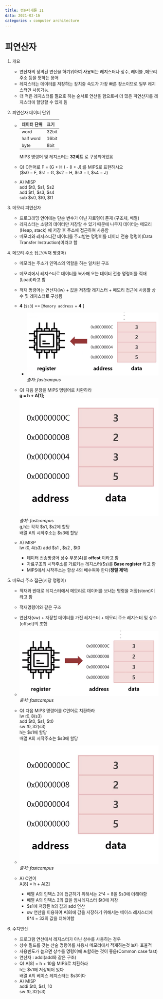 ```yaml
---
title: 컴퓨터개론 11
data: 2021-02-16
categories : computer architecture
---
```


# 피연산자

1. 개요
    - 연산자의 정의된 연산을 하기위하여 사용되는 레지스터나 상수, 레이블 ,메모리주소 등을 뜻하는 용어
    - 레지스터는 데이터를 저장하는 장치중 속도가 가장 빠른 장소이므로 일부 레지스터만 사용가능.
    - 더 적은 레지스터를 필요호 하는 순서로 연산을 함으로써 더 많은 피연산자를 레지스터에 할당할 수 있게 됨

2. 피연산자 데이터 단위
    - |데이터 단위|크기|
        |:--|:--|
        |word | 32bit|
        |half word| 16bit|
        |byte | 8bit |

        MIPS 명령어 및 레지스터는  __32비트__ 로 구성되어있음
    
    - Q) C언어로 F = (G + H ) - (I + J);를 MIPS로 표현하시오  
        ($s0 = F, $s1 = G, $s2 = H, $s3 = I, $s4 = J)  
    -  A) MISP  
            add $t0, $s1, $s2  
            add $t1, $s3, $s4  
            sub $s0, $t0, $t1  
3. 메모리 피연산자
    - 프로그래밍 언어에는 단순 변수가 아닌 자료형이 존재 (구조체, 배열)
    - 레지스터는 소량의 데이터만 저장할 수 있기 때문에 나무지 데이터는 메모리(Heap, stack) 에 저장 후 주소에 접근하여 사용함
    - 메모리와 레지스터간 데이터를 주고받는 명령어를 데이터 전송 명령어(Data Transfer Instruction)이라고 함

4. 메모리 주소 접근(적재 명령어)
    - 메모리는 주소가 인덱스의 역할을 하는 일차원 구조
    - 메모리에서 레지스터로 데이터를 복사해 오는 데이터 전송 명령어를 적재(Load)라고 함
    - 적재 명령어는 연산자(lw) + 값을 저장할 레지스터 + 메모리 접근에 사용할 상수 및 레지스터로 구성됨
    - __4__ (`$s3`) == [`Memory address` + __4__ ]
        - ![이미지1](https://github.com/redbean88/redbean88.github.io/blob/master/img/%EC%A0%81%EC%9E%AC%EB%AA%85%EB%A0%B9%EC%96%B4.png?raw=true)
    _출처: fastcampus_
    - Q) 다음 문장을 MIPS 명령어로 치환하라  
    __g = h + A[1];__  
    ![이미지1](https://github.com/redbean88/redbean88.github.io/blob/master/img/%EC%97%B0%EC%8A%B5%EB%AC%B8%EC%A0%9C.png?raw=true)
    _출처: fastcampus_  
    g,h는 각각 $s1, $s2에 할당  
    배열 A의 시작주소는 $s3에 할당  

    - A) MISP  
    lw $t0, 4($s3)
    add $s1 , $s2 , $t0
        - 데이터 전송명령어 상수 부분(4)를 __offest__ 이라고 함
        - 자료구조의 시작주소를 가르키는 레지스터($s)를 __Base register__ 라고 함
        - MIPS에서 시작주소는 항상 4의 배수여야 한다(__정렬 제약__)

5. 메모리 주소 접근(저장 명령어)
    - 적재와 반대로 레지스터에서 메모리로 데이터를 보내는 명령을 저장(store)이라고 함
    - 적재명령어와 같은 구조
    - 연산자(sw) + 저장할 데이터를 가진 레지스터 + 메모리 주소 레지스터 및 상수(offset)의 조합
    - ![이미지1](https://github.com/redbean88/redbean88.github.io/blob/master/img/%EC%A0%80%EC%9E%A5%EB%AA%85%EB%A0%B9%EC%96%B4.png?raw=true)
    _출처: fastcampus_

    - Q) 다음 MIPS 명령어를 C언어로 치환하라  
    lw $t0, 8($s3)  
    add $t0, $s1, $t0  
    sw $t0, 32($s3)  
    h는 $s1에 할당  
    배열 A의 시작주소는 $s3에 할당

    - ![이미지1](https://github.com/redbean88/redbean88.github.io/blob/master/img/%EC%97%B0%EC%8A%B5%EB%AC%B8%EC%A0%9C.png?raw=true)
    _출처: fastcampus_

    - A) C언어  
    A[8] = h + A[2]
        - 배열 A의 인덱스 2에 접근하기 위해서는 2*4 = 8을 $s3에 더해야함
        - 배열 A의 인덱스 2의 값을 임시레지스터 $t0에 저장
        - $s1에 저장된 h의 값과 add 연산
        - sw 연산을 이용하여 A[8]에 값을 저장하기 위해서는 베이스 레지스터에 8*4 = 32의 값을 더해야함

6. 수치연산
    - 프로그램 연산에서 레지스터가 아닌 상수를 사용하는 경우
    - 상수 필드를 갖는 산술 명령어를 사용시 메모리에서 적재하는것 보다 효율적
    - 사용빈도가 높으면 상수를 명령어에 포함하는 것이 좋음(Common case fast)
    - 연산자 : addi(add와 같은 구조)
    - Q) A[8] = h + 10을 MIPS로 치환하라  
    h는 $s1에 저장되어 있다  
    배열 A의 베이스 레지스터는 $s3이다 
    - A) MISP  
    addi $t0, $s1, 10  
    sw $t0, 32($s3)
 

